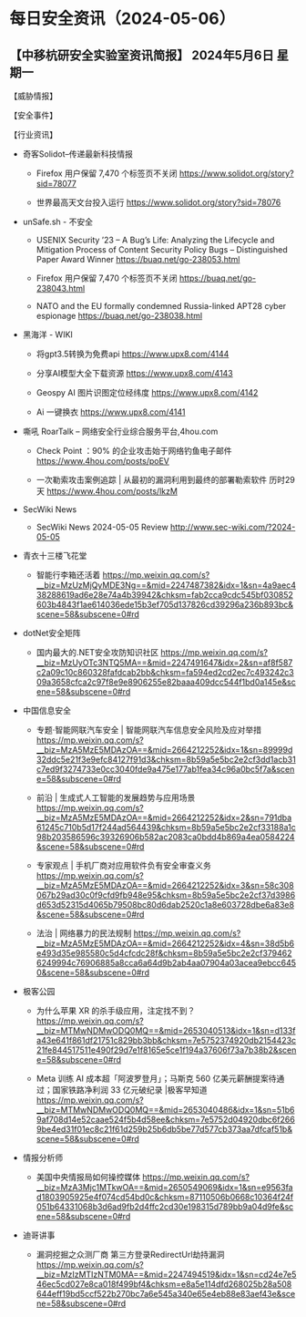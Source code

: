 # 每日安全资讯（2024-05-06）

【中移杭研安全实验室资讯简报】
2024年5月6日 星期一
---------------------------
【威胁情报】

【安全事件】

【行业资讯】

- 奇客Solidot–传递最新科技情报
  - Firefox 用户保留 7,470 个标签页不关闭
https://www.solidot.org/story?sid=78077

  - 世界最高天文台投入运行
https://www.solidot.org/story?sid=78076

- unSafe.sh - 不安全
  - USENIX Security ’23 – A Bug’s Life: Analyzing the Lifecycle and Mitigation Process of Content Security Policy Bugs – Distinguished Paper Award Winner
https://buaq.net/go-238053.html

  - Firefox 用户保留 7,470 个标签页不关闭
https://buaq.net/go-238043.html

  - NATO and the EU formally condemned Russia-linked APT28 cyber espionage
https://buaq.net/go-238038.html

- 黑海洋 - WIKI
  - 将gpt3.5转换为免费api
https://www.upx8.com/4144

  - 分享AI模型大全下载资源
https://www.upx8.com/4143

  - Geospy AI 图片识图定位经纬度
https://www.upx8.com/4142

  - Ai 一键换衣
https://www.upx8.com/4141

- 嘶吼 RoarTalk – 网络安全行业综合服务平台,4hou.com
  - Check Point ：90% 的企业攻击始于网络钓鱼电子邮件
https://www.4hou.com/posts/poEV

  - 一次勒索攻击案例追踪 | 从最初的漏洞利用到最终的部署勒索软件 历时29天
https://www.4hou.com/posts/lkzM

- SecWiki News
  - SecWiki News 2024-05-05 Review
http://www.sec-wiki.com/?2024-05-05

- 青衣十三楼飞花堂
  - 智能行李箱还活着
https://mp.weixin.qq.com/s?__biz=MzUzMjQyMDE3Ng==&mid=2247487382&idx=1&sn=4a9aec438288619ad6e28e74a4b39942&chksm=fab2cca9cdc545bf030852603b4843f1ae614036ede15b3ef705d137826cd39296a236b893bc&scene=58&subscene=0#rd

- dotNet安全矩阵
  - 国内最大的.NET安全攻防知识社区
https://mp.weixin.qq.com/s?__biz=MzUyOTc3NTQ5MA==&mid=2247491647&idx=2&sn=af8f587c2a09c10c860328fafdcab2bb&chksm=fa594ed2cd2ec7c493242c309a3658cfca2c97f8e9e8906255e82baaa409dcc544f1bd0a145e&scene=58&subscene=0#rd

- 中国信息安全
  - 专题·智能网联汽车安全 | 智能网联汽车信息安全风险及应对举措
https://mp.weixin.qq.com/s?__biz=MzA5MzE5MDAzOA==&mid=2664212252&idx=1&sn=89999d32ddc5e21f3e9efc84127f91d3&chksm=8b59a5e5bc2e2cf3dd1acb31c7ed9f3274733e0cc3040fde9a475e177ab1fea34c96a0bc5f7a&scene=58&subscene=0#rd

  - 前沿 | 生成式人工智能的发展趋势与应用场景
https://mp.weixin.qq.com/s?__biz=MzA5MzE5MDAzOA==&mid=2664212252&idx=2&sn=791dba61245c710b5d17f244ad564439&chksm=8b59a5e5bc2e2cf33188a1c98b203586596c39326906b582ac2083ca0bdd4b869a4ea0584224&scene=58&subscene=0#rd

  - 专家观点 | 手机厂商对应用软件负有安全审查义务
https://mp.weixin.qq.com/s?__biz=MzA5MzE5MDAzOA==&mid=2664212252&idx=3&sn=58c308067b29ad30c0f9cfd9fb948e95&chksm=8b59a5e5bc2e2cf37d3986d653d52315d4065b79508bc80d6dab2520c1a8e603728dbe6a83e8&scene=58&subscene=0#rd

  - 法治 | 网络暴力的民法规制
https://mp.weixin.qq.com/s?__biz=MzA5MzE5MDAzOA==&mid=2664212252&idx=4&sn=38d5b6e493d35e985580c5d4cfcdc28f&chksm=8b59a5e5bc2e2cf3794626249994c76906885a8cca6a64d9b2ab4aa07904a03acea9ebcc6450&scene=58&subscene=0#rd

- 极客公园
  - 为什么苹果 XR 的杀手级应用，注定找不到？
https://mp.weixin.qq.com/s?__biz=MTMwNDMwODQ0MQ==&mid=2653040513&idx=1&sn=d133fa43e641f861df21751c829bb3bb&chksm=7e5752374920db2154423c21fe844517511e490f29d7e1f8165e5ce1f194a37606f73a7b38b2&scene=58&subscene=0#rd

  - Meta 训练 AI 成本超「阿波罗登月」；马斯克 560 亿美元薪酬提案待通过；国家铁路净利润 33 亿元破纪录 |极客早知道
https://mp.weixin.qq.com/s?__biz=MTMwNDMwODQ0MQ==&mid=2653040486&idx=1&sn=51b69af708d14e52caae524f5b4d58ee&chksm=7e5752d04920dbc6f2669be4ed31f01ec8c21f61d259b25b6db5be77d577cb373aa7dfcaf51b&scene=58&subscene=0#rd

- 情报分析师
  - 美国中央情报局如何操控媒体
https://mp.weixin.qq.com/s?__biz=MzA3Mjc1MTkwOA==&mid=2650549069&idx=1&sn=e9563fad1803905925e4f074cd54bd0c&chksm=87110506b0668c10364f24f051b64331068b3d6ad9fb2d4ffc2cd30e198315d789bb9a04d9fe&scene=58&subscene=0#rd

- 迪哥讲事
  - 漏洞挖掘之众测厂商 第三方登录RedirectUrl劫持漏洞
https://mp.weixin.qq.com/s?__biz=MzIzMTIzNTM0MA==&mid=2247494519&idx=1&sn=cd24e7e546ec5cd027e8ca018f499bf4&chksm=e8a5e114dfd268025b28a508644eff19bd5ccf522b270bc7a6e545a340e65e4eb88e83aef43e&scene=58&subscene=0#rd

